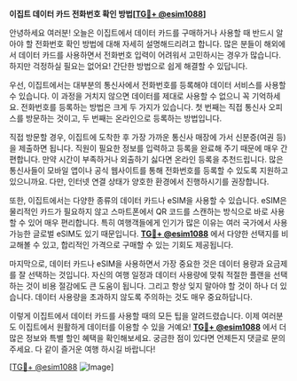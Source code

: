 **이집트 데이터 카드 전화번호 확인 방법[[TG💪+ @esim1088](https://t.me/s/esim1088)]**

안녕하세요 여러분! 오늘은 이집트에서 데이터 카드를 구매하거나 사용할 때 반드시 알아야 할 전화번호 확인 방법에 대해 자세히 설명해드리려고 합니다. 많은 분들이 해외에서 데이터 카드를 사용하면서 전화번호 입력이 어려워서 고민하시는 경우가 많습니다. 하지만 걱정하실 필요는 없어요! 간단한 방법으로 쉽게 해결할 수 있답니다.

우선, 이집트에서는 대부분의 통신사에서 전화번호를 등록해야 데이터 서비스를 사용할 수 있습니다. 이 과정을 거치지 않으면 데이터를 제대로 사용할 수 없으니 꼭 기억하세요. 전화번호를 등록하는 방법은 크게 두 가지가 있습니다. 첫 번째는 직접 통신사 오피스를 방문하는 것이고, 두 번째는 온라인으로 등록하는 방법입니다.

직접 방문할 경우, 이집트에 도착한 후 가장 가까운 통신사 매장에 가서 신분증(여권 등)을 제출하면 됩니다. 직원이 필요한 정보를 입력하고 등록을 완료해 주기 때문에 매우 간편합니다. 만약 시간이 부족하거나 외출하기 싫다면 온라인 등록을 추천드립니다. 많은 통신사들이 모바일 앱이나 공식 웹사이트를 통해 전화번호를 등록할 수 있도록 지원하고 있으니까요. 다만, 인터넷 연결 상태가 양호한 환경에서 진행하시기를 권장합니다.

또한, 이집트에서는 다양한 종류의 데이터 카드나 eSIM을 사용할 수 있습니다. eSIM은 물리적인 카드가 필요하지 않고 스마트폰에서 QR 코드를 스캔하는 방식으로 바로 사용할 수 있어 매우 편리합니다. 특히 여행객들에게 인기가 많은 이유는 여러 국가에서 사용 가능한 글로벌 eSIM도 있기 때문입니다. **[TG💪+ @esim1088](https://t.me/s/esim1088)** 에서 다양한 선택지를 비교해볼 수 있고, 합리적인 가격으로 구매할 수 있는 기회도 제공됩니다.

마지막으로, 데이터 카드나 eSIM을 사용하면서 가장 중요한 것은 데이터 용량과 요금제를 잘 선택하는 것입니다. 자신의 여행 일정과 데이터 사용량에 맞춰 적절한 플랜을 선택하는 것이 비용 절감에도 큰 도움이 됩니다. 그리고 항상 잊지 말아야 할 것이 하나 더 있습니다. 데이터 사용량을 초과하지 않도록 주의하는 것도 매우 중요하답니다.

이렇게 이집트에서 데이터 카드를 사용할 때의 모든 팁을 알려드렸습니다. 이제 여러분도 이집트에서 원활하게 데이터를 이용할 수 있을 거예요! **[TG💪+ @esim1088](https://t.me/s/esim1088)** 에서 더 많은 정보와 특별 할인 혜택을 확인해보세요. 궁금한 점이 있다면 언제든지 댓글로 문의주세요. 다 같이 즐거운 여행 하시길 바랍니다!

[[TG💪+ @esim1088](https://t.me/s/esim1088) ![Image](https://i.postimg.cc/Y0z9fWf4/image.png)]
